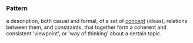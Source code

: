 ### Pattern

a description, both casual and formal, of a set of <a href="https://essif-lab.github.io/framework/docs/terms/concept" hovertext="Concept: the ideas/thoughts behind a classification of Entities (what makes Entities in that class 'the same').">concept</a> (ideas), relations between them, and constraints, that together form a coherent and consistent 'viewpoint', or 'way of thinking' about a certain topic.